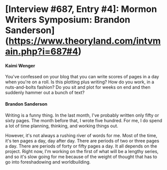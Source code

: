 # [Interview #687, Entry #4]: Mormon Writers Symposium: Brandon Sanderson](https://www.theoryland.com/intvmain.php?i=687#4)

#### Kaimi Wenger

You've confessed on your blog that you can write scores of pages in a day when you're on a roll. Is this plotting plus writing? How do you work, in a nuts-and-bolts fashion? Do you sit and plot for weeks on end and then suddenly hammer out a bunch of text?

#### Brandon Sanderson

Writing is a funny thing. In the last month, I've probably written only fifty or sixty pages. The month before that, I wrote five hundred. For me, I do spend a lot of time planning, thinking, and working things out.

However, it's not always a rushing river of words for me. Most of the time, it's ten pages a day, day after day. There are periods of two or three pages a day. There are periods of forty or fifty pages a day. It all depends on the project. Right now, I'm working on the first of what will be a lengthy series, and so it's slow going for me because of the weight of thought that has to go into foreshadowing and worldbuilding.

